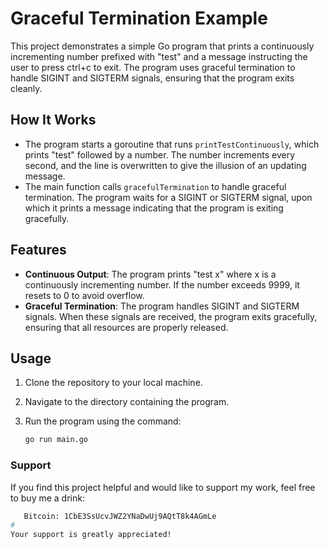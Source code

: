 # Graceful Termination Example

This project demonstrates a simple Go program that prints a continuously incrementing number prefixed with "test" and a message instructing the user to press ctrl+c to exit. The program uses graceful termination to handle SIGINT and SIGTERM signals, ensuring that the program exits cleanly.

## How It Works

- The program starts a goroutine that runs `printTestContinuously`, which prints "test" followed by a number. The number increments every second, and the line is overwritten to give the illusion of an updating message.
- The main function calls `gracefulTermination` to handle graceful termination. The program waits for a SIGINT or SIGTERM signal, upon which it prints a message indicating that the program is exiting gracefully.

## Features

- **Continuous Output**: The program prints "test x" where x is a continuously incrementing number. If the number exceeds 9999, it resets to 0 to avoid overflow.
- **Graceful Termination**: The program handles SIGINT and SIGTERM signals. When these signals are received, the program exits gracefully, ensuring that all resources are properly released.

## Usage

1. Clone the repository to your local machine.
2. Navigate to the directory containing the program.
3. Run the program using the command:

   ```bash
   go run main.go

### Support
If you find this project helpful and would like to support my work, feel free to buy me a drink:

```bash
   Bitcoin: 1CbE3SsUcvJWZ2YNaDwUj9AQtT8k4AGmLe
#
Your support is greatly appreciated!

